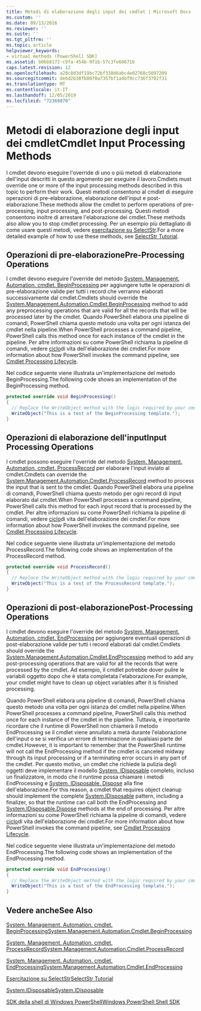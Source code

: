 ```yaml
---
title: Metodi di elaborazione degli input dei cmdlet | Microsoft Docs
ms.custom: ''
ms.date: 09/13/2016
ms.reviewer: ''
ms.suite: ''
ms.tgt_pltfrm: ''
ms.topic: article
helpviewer_keywords:
- virtual methods (PowerShell SDK]
ms.assetid: b0bb8172-c9fa-454b-9f1b-57c3fe60671b
caps.latest.revision: 12
ms.openlocfilehash: a28c8d3df19bc72bf338d6abc4e02768c5097209
ms.sourcegitcommit: debd2b38fb8070a7357bf1a4bf9cc736f3702f31
ms.translationtype: MT
ms.contentlocale: it-IT
ms.lasthandoff: 12/05/2019
ms.locfileid: "72369870"
---
```

# <a name="cmdlet-input-processing-methods"></a><span data-ttu-id="acaef-102">Metodi di elaborazione degli input dei cmdlet</span><span class="sxs-lookup"><span data-stu-id="acaef-102">Cmdlet Input Processing Methods</span></span>

<span data-ttu-id="acaef-103">I cmdlet devono eseguire l'override di uno o più metodi di elaborazione dell'input descritti in questo argomento per eseguire il lavoro.</span><span class="sxs-lookup"><span data-stu-id="acaef-103">Cmdlets must override one or more of the input processing methods described in this topic to perform their work.</span></span>
<span data-ttu-id="acaef-104">Questi metodi consentono al cmdlet di eseguire operazioni di pre-elaborazione, elaborazione dell'input e post-elaborazione.</span><span class="sxs-lookup"><span data-stu-id="acaef-104">These methods allow the cmdlet to perform operations of pre-processing, input processing, and post-processing.</span></span>
<span data-ttu-id="acaef-105">Questi metodi consentono inoltre di arrestare l'elaborazione dei cmdlet.</span><span class="sxs-lookup"><span data-stu-id="acaef-105">These methods also allow you to stop cmdlet processing.</span></span>
<span data-ttu-id="acaef-106">Per un esempio più dettagliato di come usare questi metodi, vedere [esercitazione su SelectStr](selectstr-tutorial.md).</span><span class="sxs-lookup"><span data-stu-id="acaef-106">For a more detailed example of how to use these methods, see [SelectStr Tutorial](selectstr-tutorial.md).</span></span>

## <a name="pre-processing-operations"></a><span data-ttu-id="acaef-107">Operazioni di pre-elaborazione</span><span class="sxs-lookup"><span data-stu-id="acaef-107">Pre-Processing Operations</span></span>

<span data-ttu-id="acaef-108">I cmdlet devono eseguire l'override del metodo [System. Management. Automation. cmdlet. BeginProcessing](/dotnet/api/System.Management.Automation.Cmdlet.BeginProcessing) per aggiungere tutte le operazioni di pre-elaborazione valide per tutti i record che verranno elaborati successivamente dal cmdlet.</span><span class="sxs-lookup"><span data-stu-id="acaef-108">Cmdlets should override the [System.Management.Automation.Cmdlet.BeginProcessing](/dotnet/api/System.Management.Automation.Cmdlet.BeginProcessing) method to add any preprocessing operations that are valid for all the records that will be processed later by the cmdlet.</span></span>
<span data-ttu-id="acaef-109">Quando PowerShell elabora una pipeline di comandi, PowerShell chiama questo metodo una volta per ogni istanza del cmdlet nella pipeline.</span><span class="sxs-lookup"><span data-stu-id="acaef-109">When PowerShell processes a command pipeline, PowerShell calls this method once for each instance of the cmdlet in the pipeline.</span></span>
<span data-ttu-id="acaef-110">Per altre informazioni su come PowerShell richiama la pipeline di comandi, vedere [ciclo](/previous-versions/ms714429(v=vs.85))di vita dell'elaborazione dei cmdlet.</span><span class="sxs-lookup"><span data-stu-id="acaef-110">For more information about how PowerShell invokes the command pipeline, see [Cmdlet Processing Lifecycle](/previous-versions/ms714429(v=vs.85)).</span></span>

<span data-ttu-id="acaef-111">Nel codice seguente viene illustrata un'implementazione del metodo BeginProcessing.</span><span class="sxs-lookup"><span data-stu-id="acaef-111">The following code shows an implementation of the BeginProcessing method.</span></span>

```csharp
protected override void BeginProcessing()
{
  // Replace the WriteObject method with the logic required by your cmdlet.
  WriteObject("This is a test of the BeginProcessing template.");
}
```

## <a name="input-processing-operations"></a><span data-ttu-id="acaef-112">Operazioni di elaborazione dell'input</span><span class="sxs-lookup"><span data-stu-id="acaef-112">Input Processing Operations</span></span>

<span data-ttu-id="acaef-113">I cmdlet possono eseguire l'override del metodo [System. Management. Automation. cmdlet. ProcessRecord](/dotnet/api/System.Management.Automation.Cmdlet.ProcessRecord) per elaborare l'input inviato al cmdlet.</span><span class="sxs-lookup"><span data-stu-id="acaef-113">Cmdlets can override the [System.Management.Automation.Cmdlet.ProcessRecord](/dotnet/api/System.Management.Automation.Cmdlet.ProcessRecord) method to process the input that is sent to the cmdlet.</span></span>
<span data-ttu-id="acaef-114">Quando PowerShell elabora una pipeline di comandi, PowerShell chiama questo metodo per ogni record di input elaborato dal cmdlet.</span><span class="sxs-lookup"><span data-stu-id="acaef-114">When PowerShell processes a command pipeline, PowerShell calls this method for each input record that is processed by the cmdlet.</span></span>
<span data-ttu-id="acaef-115">Per altre informazioni su come PowerShell richiama la pipeline di comandi, vedere [ciclo](/previous-versions/ms714429(v=vs.85))di vita dell'elaborazione dei cmdlet.</span><span class="sxs-lookup"><span data-stu-id="acaef-115">For more information about how PowerShell invokes the command pipeline, see [Cmdlet Processing Lifecycle](/previous-versions/ms714429(v=vs.85)).</span></span>

<span data-ttu-id="acaef-116">Nel codice seguente viene illustrata un'implementazione del metodo ProcessRecord.</span><span class="sxs-lookup"><span data-stu-id="acaef-116">The following code shows an implementation of the ProcessRecord method.</span></span>

```csharp
protected override void ProcessRecord()
{
  // Replace the WriteObject method with the logic required by your cmdlet.
  WriteObject("This is a test of the ProcessRecord template.");
}
```

## <a name="post-processing-operations"></a><span data-ttu-id="acaef-117">Operazioni di post-elaborazione</span><span class="sxs-lookup"><span data-stu-id="acaef-117">Post-Processing Operations</span></span>

<span data-ttu-id="acaef-118">I cmdlet devono eseguire l'override del metodo [System. Management. Automation. cmdlet. EndProcessing](/dotnet/api/System.Management.Automation.Cmdlet.EndProcessing) per aggiungere eventuali operazioni di post-elaborazione valide per tutti i record elaborati dal cmdlet.</span><span class="sxs-lookup"><span data-stu-id="acaef-118">Cmdlets should override the [System.Management.Automation.Cmdlet.EndProcessing](/dotnet/api/System.Management.Automation.Cmdlet.EndProcessing) method to add any post-processing operations that are valid for all the records that were processed by the cmdlet.</span></span>
<span data-ttu-id="acaef-119">Ad esempio, il cmdlet potrebbe dover pulire le variabili oggetto dopo che è stata completata l'elaborazione.</span><span class="sxs-lookup"><span data-stu-id="acaef-119">For example, your cmdlet might have to clean up object variables after it is finished processing.</span></span>

<span data-ttu-id="acaef-120">Quando PowerShell elabora una pipeline di comandi, PowerShell chiama questo metodo una volta per ogni istanza del cmdlet nella pipeline.</span><span class="sxs-lookup"><span data-stu-id="acaef-120">When PowerShell processes a command pipeline, PowerShell calls this method once for each instance of the cmdlet in the pipeline.</span></span>
<span data-ttu-id="acaef-121">Tuttavia, è importante ricordare che il runtime di PowerShell non chiamerà il metodo EndProcessing se il cmdlet viene annullato a metà durante l'elaborazione dell'input o se si verifica un errore di terminazione in qualsiasi parte del cmdlet.</span><span class="sxs-lookup"><span data-stu-id="acaef-121">However, it is important to remember that the PowerShell runtime will not call the EndProcessing method if the cmdlet is canceled midway through its input processing or if a terminating error occurs in any part of the cmdlet.</span></span>
<span data-ttu-id="acaef-122">Per questo motivo, un cmdlet che richiede la pulizia degli oggetti deve implementare il modello [System. IDisposable](/dotnet/api/System.IDisposable) completo, incluso un finalizzatore, in modo che il runtime possa chiamare i metodi EndProcessing e [System. IDisposable. Dispose](/dotnet/api/System.IDisposable.Dispose) alla fine dell'elaborazione.</span><span class="sxs-lookup"><span data-stu-id="acaef-122">For this reason, a cmdlet that requires object cleanup should implement the complete [System.IDisposable](/dotnet/api/System.IDisposable) pattern, including a finalizer, so that the runtime can call both the EndProcessing and [System.IDisposable.Dispose](/dotnet/api/System.IDisposable.Dispose) methods at the end of processing.</span></span>
<span data-ttu-id="acaef-123">Per altre informazioni su come PowerShell richiama la pipeline di comandi, vedere [ciclo](/previous-versions/ms714429(v=vs.85))di vita dell'elaborazione dei cmdlet.</span><span class="sxs-lookup"><span data-stu-id="acaef-123">For more information about how PowerShell invokes the command pipeline, see [Cmdlet Processing Lifecycle](/previous-versions/ms714429(v=vs.85)).</span></span>

<span data-ttu-id="acaef-124">Nel codice seguente viene illustrata un'implementazione del metodo EndProcessing.</span><span class="sxs-lookup"><span data-stu-id="acaef-124">The following code shows an implementation of the EndProcessing method.</span></span>

```csharp
protected override void EndProcessing()
{
  // Replace the WriteObject method with the logic required by your cmdlet.
  WriteObject("This is a test of the EndProcessing template.");
}
```

## <a name="see-also"></a><span data-ttu-id="acaef-125">Vedere anche</span><span class="sxs-lookup"><span data-stu-id="acaef-125">See Also</span></span>

[<span data-ttu-id="acaef-126">System. Management. Automation. cmdlet. BeginProcessing</span><span class="sxs-lookup"><span data-stu-id="acaef-126">System.Management.Automation.Cmdlet.BeginProcessing</span></span>](/dotnet/api/System.Management.Automation.Cmdlet.BeginProcessing)

[<span data-ttu-id="acaef-127">System. Management. Automation. cmdlet. ProcessRecord</span><span class="sxs-lookup"><span data-stu-id="acaef-127">System.Management.Automation.Cmdlet.ProcessRecord</span></span>](/dotnet/api/System.Management.Automation.Cmdlet.ProcessRecord)

[<span data-ttu-id="acaef-128">System. Management. Automation. cmdlet. EndProcessing</span><span class="sxs-lookup"><span data-stu-id="acaef-128">System.Management.Automation.Cmdlet.EndProcessing</span></span>](/dotnet/api/System.Management.Automation.Cmdlet.EndProcessing)

[<span data-ttu-id="acaef-129">Esercitazione su SelectStr</span><span class="sxs-lookup"><span data-stu-id="acaef-129">SelectStr Tutorial</span></span>](selectstr-tutorial.md)

[<span data-ttu-id="acaef-130">System.IDisposable</span><span class="sxs-lookup"><span data-stu-id="acaef-130">System.IDisposable</span></span>](/dotnet/api/System.IDisposable)

[<span data-ttu-id="acaef-131">SDK della shell di Windows PowerShell</span><span class="sxs-lookup"><span data-stu-id="acaef-131">Windows PowerShell Shell SDK</span></span>](../windows-powershell-reference.md)
